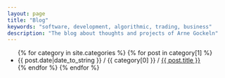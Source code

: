 ```yaml
---
layout: page
title: "Blog"
keywords: "software, development, algorithmic, trading, business"
description: "The blog about thoughts and projects of Arne Gockeln"
---
```

<ul>
{% for category in site.categories %}
    {% for post in category[1] %}
    <li>{{ post.date|date_to_string }} / {{ category[0] }} / <a href="{{ post.url }}">{{ post.title }}</a></li>
    {% endfor %}
{% endfor %}
</ul>